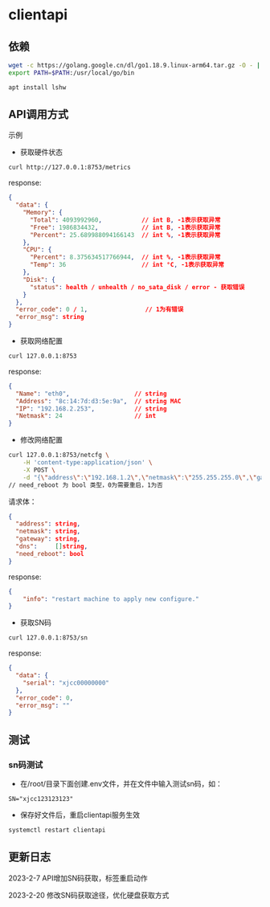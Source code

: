 # clientapi

## 依赖
```bash
wget -c https://golang.google.cn/dl/go1.18.9.linux-arm64.tar.gz -O - | sudo tar -xz -C /usr/local
export PATH=$PATH:/usr/local/go/bin

apt install lshw
```

## API调用方式

示例

- 获取硬件状态
```bash
curl http://127.0.0.1:8753/metrics
```

response:
```json
{
  "data": {
    "Memory": {
      "Total": 4093992960,           // int B, -1表示获取异常
      "Free": 1986834432,            // int B, -1表示获取异常
      "Percent": 25.689988094166143  // int %, -1表示获取异常
    },
    "CPU": {
      "Percent": 8.375634517766944,  // int %, -1表示获取异常
      "Temp": 36                     // int °C, -1表示获取异常
    },
    "Disk": {
      "status": health / unhealth / no_sata_disk / error - 获取错误
    }
  },
  "error_code": 0 / 1,                // 1为有错误
  "error_msg": string
}
```

- 获取网络配置
``` bash
curl 127.0.0.1:8753
```

response:
```json
{
  "Name": "eth0",                  // string
  "Address": "8c:14:7d:d3:5e:9a",  // string MAC
  "IP": "192.168.2.253",           // string
  "Netmask": 24                    // int
}
```

- 修改网络配置
```bash
curl 127.0.0.1:8753/netcfg \
    -H 'content-type:application/json' \
    -X POST \
    -d "{\"address\":\"192.168.1.2\",\"netmask\":\"255.255.255.0\",\"gateway\":\"192.168.1.1\",\"dns\":[\"114.114.114.114\",\"8.8.8.8\"],\"need_reboot\":false}"
// need_reboot 为 bool 类型，0为需要重启，1为否
```

请求体：
```json
{
  "address": string,
  "netmask": string,
  "gateway": string,
  "dns":     []string,
  "need_reboot": bool
}
```

response:
```json
{
	"info": "restart machine to apply new configure."
}
```

- 获取SN码
```bash
curl 127.0.0.1:8753/sn
```

response:
```json
{
  "data": {
    "serial": "xjcc00000000"
  },
  "error_code": 0,
  "error_msg": ""
}
```

## 测试

### sn码测试
- 在/root/目录下面创建.env文件，并在文件中输入测试sn码，如：
```text
SN="xjcc123123123"
```
- 保存好文件后，重启clientapi服务生效
```bash
systemctl restart clientapi
```

## 更新日志

2023-2-7  API增加SN码获取，标签重启动作

2023-2-20 修改SN码获取途径，优化硬盘获取方式
